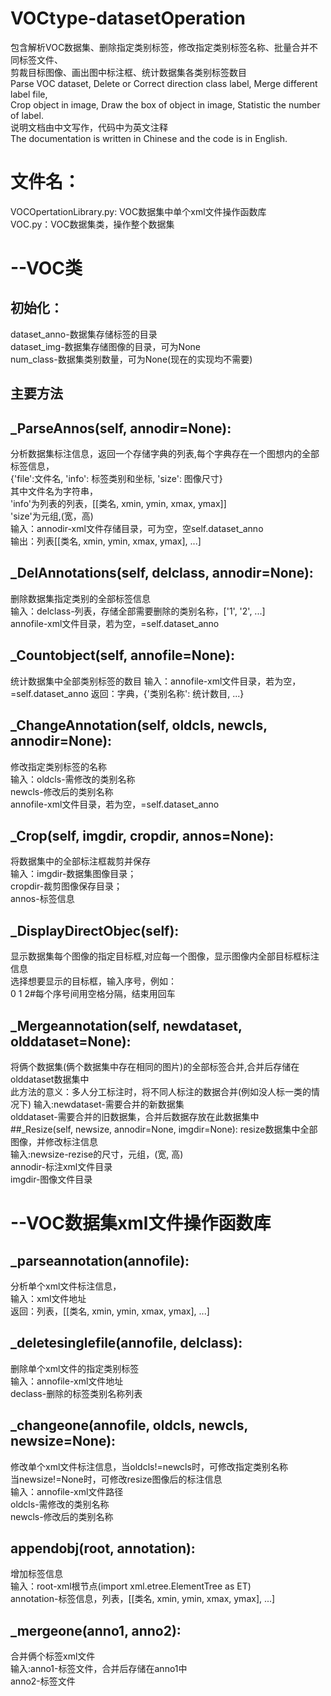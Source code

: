 # VOCtype-datasetOperation<br>
  包含解析VOC数据集、删除指定类别标签，修改指定类别标签名称、批量合并不同标签文件、<br>
  剪裁目标图像、画出图中标注框、统计数据集各类别标签数目<br>
  Parse VOC dataset, Delete or Correct direction class label, Merge different label file, <br>
  Crop object in image, Draw the box of object in image, Statistic the number of label.<br>
  说明文档由中文写作，代码中为英文注释<br>
  The documentation is written in Chinese and the code is in English.
# 文件名：
  VOCOpertationLibrary.py: VOC数据集中单个xml文件操作函数库<br>
  VOC.py：VOC数据集类，操作整个数据集<br>
# --VOC类<br>
  ## 初始化：
  dataset_anno-数据集存储标签的目录<br>
  dataset_img-数据集存储图像的目录，可为None<br>
  num_class-数据集类别数量，可为None(现在的实现均不需要)<br>
## 主要方法<br>
  ## _ParseAnnos(self, annodir=None):
  分析数据集标注信息，返回一个存储字典的列表,每个字典存在一个图想内的全部标签信息，<br>
  {'file':文件名, 'info': 标签类别和坐标, 'size': 图像尺寸}<br>
  其中文件名为字符串，<br>
  'info'为列表的列表，[[类名, xmin, ymin, xmax, ymax]]<br>
  'size'为元组,(宽，高)<br>
  输入：annodir-xml文件存储目录，可为空，空self.dataset_anno<br>
  输出：列表[[类名, xmin, ymin, xmax, ymax], ...]<br>
  ## _DelAnnotations(self, delclass, annodir=None):
  删除数据集指定类别的全部标签信息<br>
  输入：delclass-列表，存储全部需要删除的类别名称，['1', '2', ...]<br>
        annofile-xml文件目录，若为空，=self.dataset_anno<br>
  ## _Countobject(self, annofile=None):
  统计数据集中全部类别标签的数目
  输入：annofile-xml文件目录，若为空，=self.dataset_anno
  返回：字典，{'类别名称': 统计数目, ...}
  ## _ChangeAnnotation(self, oldcls, newcls, annodir=None):
  修改指定类别标签的名称<br>
  输入：oldcls-需修改的类别名称<br>
        newcls-修改后的类别名称<br>
        annofile-xml文件目录，若为空，=self.dataset_anno<br>
  ## _Crop(self, imgdir, cropdir, annos=None):
  将数据集中的全部标注框裁剪并保存<br>
  输入：imgdir-数据集图像目录；<br>
  cropdir-裁剪图像保存目录；<br>
  annos-标签信息<br>
  ## _DisplayDirectObjec(self):
  显示数据集每个图像的指定目标框,对应每一个图像，显示图像内全部目标框标注信息<br>
  选择想要显示的目标框，输入序号，例如：<br>
  0 1 2#每个序号间用空格分隔，结束用回车<br>
  ## _Mergeannotation(self, newdataset, olddataset=None):
  将俩个数据集(俩个数据集中存在相同的图片)的全部标签合并,合并后存储在olddataset数据集中<br>
  此方法的意义：多人分工标注时，将不同人标注的数据合并(例如没人标一类的情况下)
  输入:newdataset-需要合并的新数据集<br>
       olddataset-需要合并的旧数据集，合并后数据存放在此数据集中<br>
  ##_Resize(self, newsize, annodir=None, imgdir=None):
  resize数据集中全部图像，并修改标注信息<br>
  输入:newsize-rezise的尺寸，元组，(宽, 高)<br>
       annodir-标注xml文件目录<br>
       imgdir-图像文件目录<br>
 # --VOC数据集xml文件操作函数库
  ## _parseannotation(annofile):
  分析单个xml文件标注信息，<br>
  输入：xml文件地址<br>
  返回：列表，[[类名, xmin, ymin, xmax, ymax], ...]<br>
  ## _deletesinglefile(annofile, delclass):
  删除单个xml文件的指定类别标签<br>
  输入：annofile-xml文件地址<br>
        declass-删除的标签类别名称列表<br>
  ## _changeone(annofile, oldcls, newcls, newsize=None):
  修改单个xml文件标注信息，当oldcls!=newcls时，可修改指定类别名称<br>
  当newsize!=None时，可修改resize图像后的标注信息<br>
  输入：annofile-xml文件路径<br>
        oldcls-需修改的类别名称<br>
        newcls-修改后的类别名称<br>
  ## appendobj(root, annotation):
  增加标签信息<br>
  输入：root-xml根节点(import xml.etree.ElementTree as ET)<br>
        annotation-标签信息，列表，[[类名, xmin, ymin, xmax, ymax], ...]<br>
  ## _mergeone(anno1, anno2):
  合并俩个标签xml文件<br>
  输入:anno1-标签文件，合并后存储在anno1中<br>
       anno2-标签文件<br>

